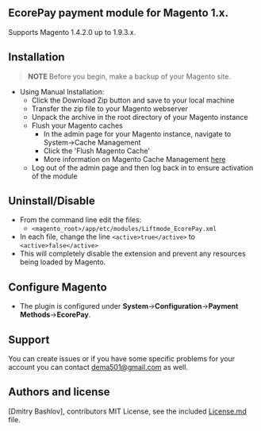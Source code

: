 ## EcorePay payment module for Magento 1.x.
Supports Magento 1.4.2.0 up to 1.9.3.x.


## Installation
> **NOTE** Before you begin, make a backup of your Magento site.

* Using Manual Installation:
    * Click the Download Zip button and save to your local machine
    * Transfer the zip file to your Magento webserver
    * Unpack the archive in the root directory of your Magento instance
    * Flush your Magento caches
        * In the admin page for your Magento instance, navigate to System->Cache Management
        * Click the 'Flush Magento Cache'
        * More information on Magento Cache Management [here](http://www.magentocommerce.com/knowledge-base/entry/cache-storage-management)
    * Log out of the admin page and then log back in to ensure activation of the module


## Uninstall/Disable

   * From the command line edit the files: 
      * `<magento_root>/app/etc/modules/Liftmode_EcorePay.xml`
   * In each file, change the line
      `<active>true</active>`
      to
      `<active>false</active>`
   * This will completely disable the extension and prevent any resources being loaded by Magento.


## Configure Magento
* The plugin is configured under **System**->**Configuration**->**Payment Methods**->**EcorePay**.


## Support
You can create issues or if you have some specific problems for your account you can contact <a href="mailto:dema501@gmail.com">dema501@gmail.com</a> as well.


## Authors and license

[Dmitry Bashlov], contributors
MIT License, see the included [License.md](License.md) file.
